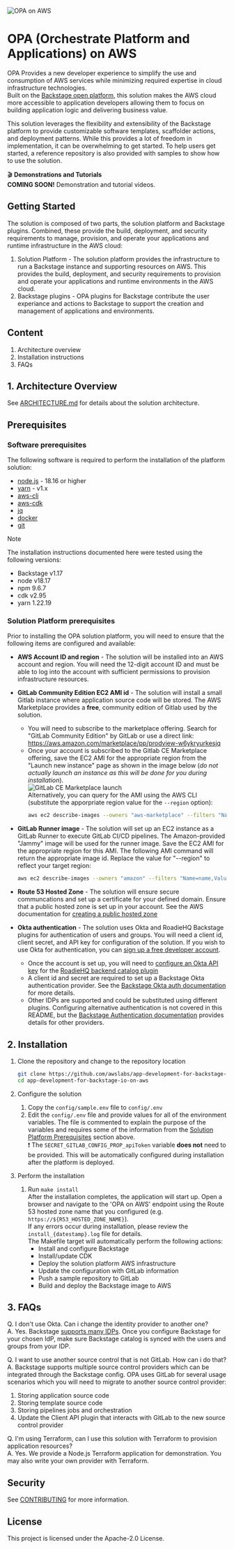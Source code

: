 <img src="./docs/images/opa-logo.png"
     alt="OPA on AWS"
     style="margin-right: 10px;max-height: 400px; " />
# OPA (Orchestrate Platform and Applications) on AWS

OPA Provides a new developer experience to simplify the use and consumption of AWS services while minimizing required expertise in cloud infrastructure technologies.  
Built on the [Backstage open platform](https://backstage.io), this solution makes the AWS cloud more accessible to application developers allowing them to focus on building application logic and delivering business value.

This solution leverages the flexibility and extensibility of the Backstage platform to provide customizable software templates, scaffolder actions, and deployment patterns. While this provides a lot of freedom in implementation, it can be overwhelming to get started.  To help users get started, a reference repository is also provided with samples to show how to use the solution.

:clapper: **Demonstrations and Tutorials**  
**COMING SOON!** Demonstration and tutorial videos.
<!-- For more information about the solution and its functionality, 
check out the demonstration and tutorial videos on our [YouTube playlist](https://www.youtube.com/playlist?list=PLhr1KZpdzukemoBUAPNUMCgGk88pdURJB). -->


## Getting Started
The solution is composed of two parts, the solution platform and Backstage plugins.  Combined, these provide the build, deployment, and security requirements to manage, provision, and operate your applications and runtime infrastructure in the AWS cloud:

1. Solution Platform - The solution platform provides the infrastructure to run a Backstage instance and supporting resources on AWS.  This provides the build, deployment, and security requirements to provision and operate your applications and runtime environments in the AWS cloud.
2. Backstage plugins - OPA plugins for Backstage contribute the user experiance and actions to Backstage to support the creation and management of applications and environments.

## Content

1. Architecture overview
2. Installation instructions
3. FAQs

## 1. Architecture Overview

See [ARCHITECTURE.md](./docs/ARCHITECTURE.md) for details about the solution architecture.  
<!-- <img src="./docs/images/OPASolution_2_.png"
     alt="OPA Solution"
     style="margin-right: 10px;max-height: 400px; " /> -->

## Prerequisites

### Software prerequisites

The following software is required to perform the installation of the platform solution:
- [node.js](https://nodejs.org/en/) - 18.16 or higher
- [yarn](https://classic.yarnpkg.com/en/docs/install) - v1.x
- [aws-cli](https://docs.aws.amazon.com/cli/latest/userguide/getting-started-install.html)
- [aws-cdk](https://docs.aws.amazon.com/cdk/v2/guide/getting_started.html#getting_started_install)
- [jq](https://stedolan.github.io/jq/)
- [docker](https://www.docker.com/)
- [git](https://git-scm.com/book/en/v2/Getting-Started-Installing-Git)


> [!NOTE]  
> The installation instructions documented here were tested using the following versions:
> - Backstage v1.17
> - node v18.17
> - npm 9.6.7
> - cdk v2.95
> - yarn 1.22.19

### Solution Platform prerequisites

Prior to installing the OPA solution platform, you will need to ensure that the following items are configured and available:

* **AWS Account ID and region** - The solution will be installed into an AWS account and region.  You will need the 12-digit account ID and must be able to log into the account with sufficient permissions to provision infrastructure resources.

* **GitLab Community Edition EC2 AMI id** - The solution will install a small Gitlab instance where application source code will be stored.  The AWS Marketplace provides a **free**, community edition of Gitlab used by the solution.  
  * You will need to subscribe to the marketplace offering.  Search for "GitLab Community Edition" by GitLab or use a direct link: https://aws.amazon.com/marketplace/pp/prodview-w6ykryurkesjq
  * Once your account is subscribed to the Gitlab CE Marketplace offering, save the EC2 AMI for the appropriate region from the "Launch new instance" page as shown in the image below (_do not actually launch an instance as this will be done for you during installation_).  
  <img src="./docs/images/gitlab_ce_marketplace.png"
     alt="GitLab CE Marketplace launch"
     style="margin-right: 10px;max-height: 200px; " />  
   Alternatively, you can query for the AMI using the AWS CLI (substitute the apporpriate region value for the `--region` option):
      ```sh
      aws ec2 describe-images --owners "aws-marketplace" --filters "Name=name,Values=*GitLab CE 16.4.0*" --query 'Images[].[ImageId]' --region us-west-2 --output text
      ```

* **GitLab Runner image** - The solution will set up an EC2 instance as a GitLab Runner to execute GitLab CI/CD pipelines.  The Amazon-provided "Jammy" image will be used for the runner image.  Save the EC2 AMI for the appropriate region for this AMI.  The following AMI command will return the appropriate image id.  Replace the value for "--region" to reflect your target region:
   ```sh
   aws ec2 describe-images --owners "amazon" --filters "Name=name,Values=*ubuntu-jammy-22.04-amd64-server-20230208*" --query 'Images[].[ImageId]' --region us-west-2 --output text
   ```

* **Route 53 Hosted Zone** - The solution will ensure secure communcations and set up a certificate for your defined domain.  Ensure that a public hosted zone is set up in your account.  See the AWS documentation for [creating a public hosted zone](https://docs.aws.amazon.com/Route53/latest/DeveloperGuide/CreatingHostedZone.html)

* **Okta authentication** - The solution uses Okta and RoadieHQ Backstage plugins for authentication of users and groups.  You will need a client id, client secret, and API key for configuration of the solution.  If you wish to use Okta for authentication, you can [sign up a free developer account](https://developer.okta.com/signup/).  
  * Once the account is set up, you will need to [configure an Okta API key](https://developer.okta.com/docs/guides/create-an-api-token/main/) for the [RoadieHQ backend catalog plugin](https://www.npmjs.com/package/@roadiehq/catalog-backend-module-okta)
  * A client id and secret are required to set up a Backstage Okta authentication provider.  See the [Backstage Okta auth documentation](https://backstage.io/docs/auth/okta/provider) for more details.  
  * Other IDPs are supported and could be substituted using different plugins.  Configuring alternative authentication is not covered in this README, but the [Backstage Authentication documentation](https://backstage.io/docs/auth/) provides details for other providers.

## 2. Installation

1. Clone the repository and change to the repository location
   ```sh
   git clone https://github.com/awslabs/app-development-for-backstage-io-on-aws.git
   cd app-development-for-backstage-io-on-aws
   ```

2. Configure the solution
   1. Copy the `config/sample.env` file to `config/.env`
   2. Edit the `config/.env` file and provide values for all of the environment variables.  The file is commented to explain the purpose of the variables and requires some of the information from the [Solution Platform Prerequisites](#solution-platform-prerequisites) section above.  
   :exclamation: The `SECRET_GITLAB_CONFIG_PROP_apiToken` variable **does not** need to be provided.  This will be automatically configured during installation after the platform is deployed.

3. Perform the installation
   1. Run `make install`  
   After the installation completes, the application will start up.  Open a browser and navigate to the 'OPA on AWS' endpoint using the Route 53 hosted zone name that you configured (e.g. `https://${R53_HOSTED_ZONE_NAME}`).  
   If any errors occur during installation, please review the `install_{datestamp}.log` file for details.  
   The Makefile target will automatically perform the following actions:
      * Install and configure Backstage
      * Install/update CDK
      * Deploy the solution platform AWS infrastructure
      * Update the configuration with GitLab information
      * Push a sample repository to GitLab
      * Build and deploy the Backstage image to AWS


## 3. FAQs

Q. I don't use Okta. Can i change the identity provider to another one?  
A. Yes.  Backstage [supports many IDPs](https://backstage.io/docs/auth/).  Once you configure Backstage for your chosen IdP, make sure Backstage catalog is synced with the users and groups from your IDP.

Q. I want to use another source control that is not GitLab. How can i do that?  
A. Backstage supports multiple source control providers which can be integrated through the Backstage config. OPA uses GitLab for several usage scenarios which you will need to migrate to another source control provider:

1. Storing application source code
2. Storing template source code
3. Storing pipelines jobs and orchestration
4. Update the Client API plugin that interacts with GitLab to the new source control provider


Q. I'm using Terraform, can I use this solution with Terraform to provision application resources?  
A. Yes. We provide a Node.js Terraform application for demonstration.  You may also write your own provider with Terraform.

## Security

See [CONTRIBUTING](CONTRIBUTING.md#security-issue-notifications) for more information.

## License

This project is licensed under the Apache-2.0 License.
